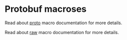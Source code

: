# Protobuf macroses

Read about [proto](proto.md) macro documentation for more details.

Read about [raw](raw.md) macro documentation for more details.
